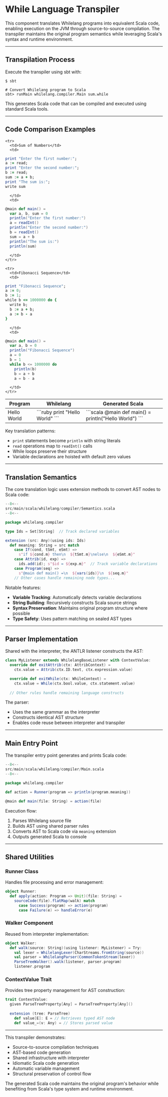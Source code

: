 # While Language Transpiler

This component translates Whilelang programs into equivalent Scala code, enabling execution on the JVM through source-to-source compilation. The transpiler maintains the original program semantics while leveraging Scala's syntax and runtime environment.

---

## Transpilation Process

Execute the transpiler using sbt with:

````shell
$ sbt

# Convert Whilelang program to Scala
sbt> runMain whilelang.compiler.Main sum.while
````

This generates Scala code that can be compiled and executed using standard Scala tools.

---

## Code Comparison Examples

<table>
  <thead>
    <tr>
      <th>Program</th>
      <th>Whilelang</th>
      <th>Generated Scala</th>
    </tr>
  </thead>
  <tbody>
    <tr>
      <td>Hello World</td>
      <td>
```ruby
print "Hello World"
```
      </td>
      <td>
```scala
@main def main() = 
  println("Hello World")
```
      </td>
    </tr>

    <tr>
      <td>Sum of Numbers</td>
      <td>
```ruby
print "Enter the first number:";
a := read;
print "Enter the second number:";
b := read;
sum := a + b;
print "The sum is:";
write sum
```
      </td>
      <td>
```scala
@main def main() = 
  var a, b, sum = 0
  println("Enter the first number:")
  a = readInt()
  println("Enter the second number:")
  b = readInt()
  sum = a + b
  println("The sum is:")
  println(sum)
```
      </td>
    </tr>

    <tr>
      <td>Fibonacci Sequence</td>
      <td>
```ruby
print "Fibonacci Sequence";
a := 0;
b := 1;
while b <= 1000000 do {
  write b;
  b := a + b;
  a := b - a
}
```
      </td>
      <td>
```scala
@main def main() = 
  var a, b = 0
  println("Fibonacci Sequence")
  a = 0
  b = 1
  while b <= 1000000 do
    println(b)
    b = a + b
    a = b - a
```
      </td>
    </tr>
  </tbody>
</table>

Key translation patterns:

- `print` statements become `println` with string literals
- `read` operations map to `readInt()` calls
- While loops preserve their structure
- Variable declarations are hoisted with default zero values

---

## Translation Semantics

The core translation logic uses extension methods to convert AST nodes to Scala code:

```scala linenums="1"
--8<--
src/main/scala/whilelang/compiler/Semantics.scala
--8<--
```

````scala
package whilelang.compiler

type Ids = Set[String]  // Track declared variables

extension (src: Any)(using ids: Ids)
  def meaning: String = src match
    case If(cond, tSmt, eSmt) => 
      s"if ${cond.m} then\n  ${tSmt.m}\nelse\n  ${eSmt.m}"
    case Attrib(id, exp) => 
      ids.add(id); s"$id = ${exp.m}"  // Track variable declarations
    case Program(seq) => 
      s"@main def main() =\n  ${vars(ids)}\n  ${seq.m}"
    // Other cases handle remaining node types...
````

Notable features:

- **Variable Tracking**: Automatically detects variable declarations
- **String Building**: Recursively constructs Scala source strings
- **Syntax Preservation**: Maintains original program structure where possible
- **Type Safety**: Uses pattern matching on sealed AST types

---

## Parser Implementation

Shared with the interpreter, the ANTLR listener constructs the AST:

````scala
class MyListener extends WhilelangBaseListener with ContextValue:
  override def exitAttrib(ctx: AttribContext) =
    ctx.value = Attrib(ctx.ID.text, ctx.expression.value)

  override def exitWhile(ctx: WhileContext) =
    ctx.value = While(ctx.bool.value, ctx.statement.value)
  
  // Other rules handle remaining language constructs
````

The parser:

- Uses the same grammar as the interpreter
- Constructs identical AST structure
- Enables code reuse between interpreter and transpiler

---

## Main Entry Point

The transpiler entry point generates and prints Scala code:

```scala linenums="1"
--8<--
src/main/scala/whilelang/compiler/Main.scala
--8<--
```

````scala
package whilelang.compiler

def action = Runner(program => println(program.meaning))

@main def main(file: String) = action(file)
````

Execution flow:

1. Parses Whilelang source file
2. Builds AST using shared parser rules
3. Converts AST to Scala code via `meaning` extension
4. Outputs generated Scala to console

---

## Shared Utilities

### Runner Class

Handles file processing and error management:

````scala
object Runner:
  def apply(action: Program => Unit)(file: String) = 
    sourceCode(file).flatMap(walk) match
      case Success(program) => action(program)
      case Failure(e) => handleError(e)
````

### Walker Component

Reused from interpreter implementation:

````scala
object Walker:
  def walk(source: String)(using listener: MyListener) = Try:
    val lexer = WhilelangLexer(CharStreams.fromString(source))
    val parser = WhilelangParser(CommonTokenStream(lexer))
    ParseTreeWalker().walk(listener, parser.program)
    listener.program
````

### ContextValue Trait

Provides tree property management for AST construction:

````scala
trait ContextValue:
  given ParseTreeProperty[Any] = ParseTreeProperty[Any]()
  
  extension (tree: ParseTree)
    def value[E]: E = // Retrieves typed AST node
    def value_=(v: Any) = // Stores parsed value
````

---

This transpiler demonstrates:

- Source-to-source compilation techniques
- AST-based code generation
- Shared infrastructure with interpreter
- Idiomatic Scala code generation
- Automatic variable management
- Structural preservation of control flow

The generated Scala code maintains the original program's behavior while benefiting from Scala's type system and runtime environment.
